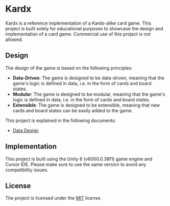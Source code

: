 # Kardx

Kardx is a reference implementation of a Kards-alike card game. This project is built solely for educational purposes to showcase the design and implementation of a card game. Commercial use of this project is not allowed.

## Design

The design of the game is based on the following principles:

- **Data-Driven**: The game is designed to be data-driven, meaning that the game's logic is defined in data, i.e. in the form of cards and board states.
- **Modular**: The game is designed to be modular, meaning that the game's logic is defined in data, i.e. in the form of cards and board states.
- **Extensible**: The game is designed to be extensible, meaning that new cards and board states can be easily added to the game.

This project is explained in the following documents:

- [Data Design](./Design/Data.md)

## Implementation

This project is built using the Unity 6 (v6000.0.38f1) game engine and Cursor IDE. Please make sure to use the same version to avoid any compatibility issues.

## License

The project is licensed under the [MIT](./LICENSE) license.

